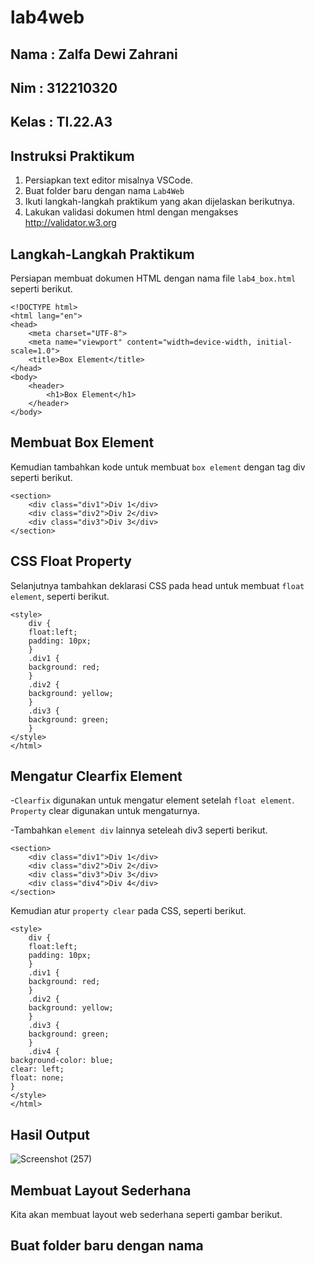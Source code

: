 # lab4web
## Nama  : Zalfa Dewi Zahrani
## Nim   : 312210320
## Kelas : TI.22.A3
## Instruksi Praktikum
1. Persiapkan text editor misalnya VSCode.
2. Buat folder baru dengan nama ```Lab4Web```
3. Ikuti langkah-langkah praktikum yang akan dijelaskan berikutnya.
4. Lakukan validasi dokumen html dengan mengakses http://validator.w3.org
## Langkah-Langkah Praktikum
Persiapan membuat dokumen HTML dengan nama file ```lab4_box.html``` seperti berikut.

```
<!DOCTYPE html>
<html lang="en">
<head>
    <meta charset="UTF-8">
    <meta name="viewport" content="width=device-width, initial-scale=1.0">
    <title>Box Element</title>
</head>
<body>
    <header>
        <h1>Box Element</h1>
    </header>
</body>
```

## Membuat Box Element
Kemudian tambahkan kode untuk membuat ```box element``` dengan tag div seperti berikut.

```
<section>
    <div class="div1">Div 1</div>
    <div class="div2">Div 2</div>
    <div class="div3">Div 3</div>
</section>
```

## CSS Float Property
Selanjutnya tambahkan deklarasi CSS pada head untuk membuat ```float element```, seperti berikut.

```
<style>
    div {
    float:left;
    padding: 10px;
    }
    .div1 {
    background: red;
    }
    .div2 {
    background: yellow;
    }
    .div3 {
    background: green;
    }
</style>
</html>
```

## Mengatur Clearfix Element
-```Clearfix``` digunakan untuk mengatur element setelah ```float element```. ```Property``` clear digunakan untuk mengaturnya.

-Tambahkan ```element div``` lainnya seteleah div3 seperti berikut.

```
<section>
    <div class="div1">Div 1</div>
    <div class="div2">Div 2</div>
    <div class="div3">Div 3</div>
    <div class="div4">Div 4</div>
</section>
```

Kemudian atur ```property clear``` pada CSS, seperti berikut.

```
<style>
    div {
    float:left;
    padding: 10px;
    }
    .div1 {
    background: red;
    }
    .div2 {
    background: yellow;
    }
    .div3 {
    background: green;
    }
    .div4 {
background-color: blue;
clear: left;
float: none;
}
</style>
</html>
```

## Hasil Output

![Screenshot (257)](https://github.com/zalfadz05/lab4web/assets/115516617/118e64fa-1633-485a-af9f-cac8eeb1cbb3)

## Membuat Layout Sederhana
Kita akan membuat layout web sederhana seperti gambar berikut.



## Buat folder baru dengan nama 
